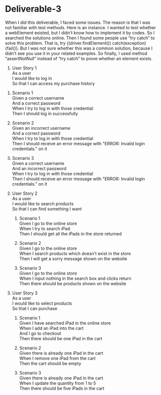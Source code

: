 # Deliverable-3

When I did this deliverable, I faced some issues. The reason is that I was not familiar with test methods. Here is an instance. I wanted to test whether a webElement existed, but I didn’t know how to implement it by codes. So I searched the solutions online. Then I found some people use “try catch” to solve this problem. That is, try {(driver.findElement()) catch(exception){fail()}. But I was not sure whether this was a common solution, because I didn’t see you use it in your related examples. So finally, I used method “assertNotNull” instead of “try catch” to prove whether an element exists.

1. User Story 1     
  As a user     
  I would like to log in     
  So that I can access my purchase history

  1) Scenario 1     
        Given a correct username   
        And a correct password     
        When I try to log in with those credential       
        Then I should log in successfully

  2) Scenario 2      
        Given an incorrect username      
        And a correct password      
        When I try to log in with those credential       
        Then I should receive an error message with "ERROR: Invalid login credentials." on it

  3) Scenario 3       
        Given a correct username      
        And an incorrect password      
        When I try to log in with those credential       
        Then I should receive an error message with "ERROR: Invalid login credentials." on it


2. User Story 2      
        As a user       
        I would like to search products       
        So that I can find something I want

   1) Scenario 1       
        Given I go to the online store      
        When I try to search iPad       
        Then I should get all the iPads in the store returned

    2) Scenario 2      
        Given I go to the online store      
        When I search products which doesn't exist in the store     
        Then I will get a sorry message shown on the website

    3) Scenario 3        
        Given I go to the online store      
        When I input nothing in the search box and clicks return     
        Then there should be products shown on the website

3. User Story 3     
  As a user     
  I would like to select products      
  So that I can purchase

    1) Scenario 1      
        Given I have searched iPad in the online store      
        When I add an iPad into the cart    
        And I go to checkout    
        Then there should be one iPad in the cart

    2) Scenario 2     
        Given there is already one iPad in the cart    
        When I remove one iPad from the cart     
        Then the cart should be empty

    3) Scenario 3     
        Given there is already one iPad in the cart     
        When I update the quantity from 1 to 5     
        Then there should be five iPads in the cart

